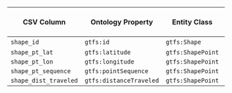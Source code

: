 | CSV Column             | Ontology Property        | Entity Class      | Related Entity Class | Subject Generation                                                              | Join Condition | Datatype               | 
|------------------------|--------------------------|-------------------|-----------------------|----------------------------------------------------------------------------------|----------------|-------------------------|
| `shape_id`             | `gtfs:id`                | `gtfs:Shape`      | -                     | `http://vocab.gtfs.org/terms#Shape/${shape_id}`                                 | -              | `xsd:string`            | 
| `shape_pt_lat`         | `gtfs:latitude`          | `gtfs:ShapePoint` | `gtfs:Shape`          | `http://vocab.gtfs.org/terms#ShapePoint/${shape_id}_${shape_pt_sequence}`       | `shape_id`     | `geo:lat`              | 
| `shape_pt_lon`         | `gtfs:longitude`         | `gtfs:ShapePoint` | `gtfs:Shape`          | `http://vocab.gtfs.org/terms#ShapePoint/${shape_id}_${shape_pt_sequence}`       | `shape_id`     | `geo:long`              |
| `shape_pt_sequence`    | `gtfs:pointSequence`     | `gtfs:ShapePoint` | `gtfs:Shape`          | `http://vocab.gtfs.org/terms#ShapePoint/${shape_id}_${shape_pt_sequence}`       | `shape_id`     | `xsd:nonNegativeInteger`| 
| `shape_dist_traveled`  | `gtfs:distanceTraveled`  | `gtfs:ShapePoint` | `gtfs:Shape`          | `http://vocab.gtfs.org/terms#ShapePoint/${shape_id}_${shape_pt_sequence}`       | `shape_id`     | `gtfs:nonNegativeFloat` |
